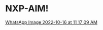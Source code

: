 # NXP-AIM!
[WhatsApp Image 2022-10-16 at 11 17 09 AM](https://user-images.githubusercontent.com/74729526/196023387-7a7f8b7b-cff5-40e0-a215-649ccf07cc7d.jpeg)
